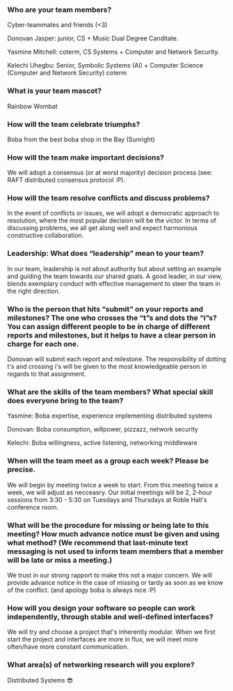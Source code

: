 ### Who are your team members?
Cyber-teammates and friends (<3)

Donovan Jasper: junior, CS + Music Dual Degree Canditate. 

Yasmine Mitchell: coterm, CS Systems + Computer and Network Security. 

Kelechi Uhegbu: Senior, Symbolic Systems (AI) + Computer Science (Computer and Network Security) coterm

### What is your team mascot?

Rainbow Wombat

### How will the team celebrate triumphs?

Boba from the best boba shop in the Bay (Sunright)
 
### How will the team make important decisions?

We will adopt a consensus (or at worst majority) decision process (see: RAFT distributed consensus protocol :P).

### How will the team resolve conflicts and discuss problems?

In the event of conflicts or issues, we will adopt a democratic approach to resolution, where the most popular decision will be the victor.
In terms of discussing problems, we all get along well and expect harmonious constructive collaboration.

### Leadership: What does “leadership” mean to your team?

In our team, leadership is not about authority but about setting an example and guiding the team towards our shared goals. A good leader, in our view, blends exemplary conduct with effective management to steer the team in the right direction.

### Who is the person that hits “submit” on your reports and milestones? The one who crosses the “t”s and dots the “i”s? You can assign different people to be in charge of different reports and milestones, but it helps to have a clear person in charge for each one.

Donovan will submit each report and milestone.  The responsibility of dotting t's and crossing i's will be given to the most knowledgeable person in regards to that assignment.

### What are the skills of the team members? What special skill does everyone bring to the team?

Yasmine: Boba expertise, experience implementing distributed systems

Donovan: Boba consumption, willpower, pizzazz, network security

Kelechi: Boba willingness, active listening, networking middleware

### When will the team meet as a group each week? Please be precise.

We will begin by meeting twice a week to start. From this meeting twice a week, we will adjust as necceasry.
Our initial meetings will be 2, 2-hour sessions from 3:30 - 5:30 on Tuesdays and Thursdays at Roble Hall's conference room.

### What will be the procedure for missing or being late to this meeting? How much advance notice must be given and using what method? (We recommend that last-minute text messaging is not used to inform team members that a member will be late or miss a meeting.)

We trust in our strong rapport to make this not a major concern.  We will provide advance notice in the case of missing or tardy as soon as we know of the conflict.
(and apology boba is always nice :P) 

### How will you design your software so people can work independently, through stable and well-defined interfaces?

We will try and choose a project that's inherently modular. When we first start the project and interfaces are more in flux, we will meet more often/have more constant communication.

### What area(s) of networking research will you explore?
Distributed Systems 😎
